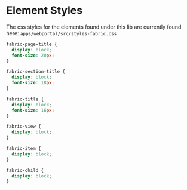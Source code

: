 # Element Styles

The css styles for the elements found under this lib are currently found here:
`apps/webportal/src/styles-fabric.css`

```css
fabric-page-title {
  display: block;
  font-size: 20px;
}

fabric-section-title {
  display: block;
  font-size: 18px;
}

fabric-title {
  display: block;
  font-size: 16px;
}

fabric-view {
  display: block;
}

fabric-item {
  display: block;
}

fabric-child {
  display: block;
}
```
